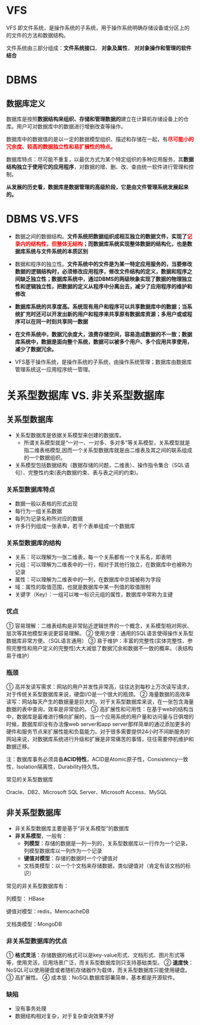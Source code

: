 # VFS

VFS 即文件系统，是操作系统的子系统，用于操作系统明确存储设备或分区上的的文件的方法和数据结构。

文件系统由三部分组成：**文件系统接口**， **对象及属性**， **对对象操作和管理的软件结合**



# DBMS

## 数据库定义

数据库是按照**数据结构来组织、存储和管理数据的**建立在计算机存储设备上的仓库。用户可对数据库中的数据进行增删改查等操作。

数据库中的数据值的是以一定的数据模型组织、描述和存储在一起，有<span style="color:red">**尽可能小的冗余度、较高的数据独立性和易扩展性的特点。**</span>

数据库特点：尽可能不重复，以最优方式为某个特定组织的多种应用服务，其**数据结构独立于使用它的应用程序**，对数据的增、删、改、查由统一软件进行管理和控制。

**从发展的历史看，数据库是数据管理的高级阶段，它是由文件管理系统发展起来的。**





# DBMS VS.VFS

- 数据之间的数据结构。**文件系统把数据组织成相互独立的数据文件，实现了<span style="color:red">记录内的结构性，但整体无结构</span>；而数据库系统实现整体数据的结构化，也是数据库系统与文件系统的本质区别**

- 数据和程序的独立性。**文件系统中的文件是为某一特定应用服务的，当要修改数据的逻辑结构时，必须修改应用程序，修改文件结构的定义，数据和程序之间缺乏独立性；数据库系统中，通过DBMS的两级映象实现了数据的物理独立性和逻辑独立性，把数据的定义从程序中分离出去，减少了应用程序的维护和修改**
- **数据库系统的共享度高。系统现有用户和程序可以共享数据库中的数据；当系统扩充时还可以开发出新的用户和程序来共享原有数据库资源；多用户或或程序可以在同一时刻共享同一数据**
- **在文件系统中，数据冗余度大，浪费存储空间，容易造成数据的不一致；数据库系统中，数据是面向整个系统，数据可以被多个用户、多个应用共享使用，减少了数据冗余。**
- VFS基于操作系统，是操作系统的子系统，由操作系统管理；数据库由数据库管理系统这一应用程序统一管理。



# 关系型数据库 VS. 非关系型数据库

## 关系型数据库

- 关系型数据库是依据关系模型来创建的数据库。
  - 所谓关系模型就是“一对一、一对多、多对多”等关系模型，关系模型就是指二维表格模型,因而一个关系型数据库就是由二维表及其之间的联系组成的一个数据组织。
- 关系模型包括数据结构（数据存储的问题，二维表）、操作指令集合（SQL语句）、完整性约束(表内数据约束、表与表之间的约束)。



### 关系型数据库特点

- 数据一般以表格的形式出现
- 每行为一组关系数据
- 每列为记录名称所对应的数据
- 许多行列组成一张表单，若干个表单组成一个数据库

### 关系型数据库的结构

- 关系：可以理解为一张二维表，每一个关系都有一个关系名，即表明
- 元组：可以理解为二维表中的一行，相对于其他行独立，在数据库中也被称为记录
- 属性：可以理解为二维表中的一列，在数据库中京城被称为字段
- 域：属性的取值范围，也就是数据库中某一列值的取值限制
- 关键字（Key）：一组可以唯一标识元组的属性，数据库中常称为主键

### 优点  

① 容易理解：二维表结构是非常贴近逻辑世界的一个概念，关系模型相对网状、层次等其他模型来说更容易理解。
② 使用方便：通用的SQL语言使得操作关系型数据库非常方便。（SQL语言通用）
③ 易于维护：丰富的完整性(实体完整性、参照完整性和用户定义的完整性)大大减低了数据冗余和数据不一致的概率。（表结构易于维护）

### 瓶颈

① 高并发读写需求：网站的用户并发性非常高，往往达到每秒上万次读写请求，对于传统关系型数据库来说，硬盘I/O是一个很大的瓶颈。
② 海量数据的高效率读写：网站每天产生的数据量是巨大的，对于关系型数据库来说，在一张包含海量数据的表中查询，效率是非常低的。
③ 高扩展性和可用性：在基于web的结构当中，数据库是最难进行横向扩展的，当一个应用系统的用户量和访问量与日俱增的时候，数据库却没有办法像web server和app server那样简单的通过添加更多的硬件和服务节点来扩展性能和负载能力。对于很多需要提供24小时不间断服务的网站来说，对数据库系统进行升级和扩展是非常痛苦的事情，往往需要停机维护和数据迁移。

注：数据库事务必须具备**ACID特性**，ACID是Atomic原子性，Consistency一致性，Isolation隔离性，Durability持久性。

常见的关系型数据库

Oracle、DB2、Microsoft SQL Server、Microsoft Access、MySQL

## 非关系型数据库

- 非关系型数据库主要是基于“非关系模型”的数据库
- **非关系模型**，一般有：
  - **列模型**：存储的数据是一列一列的，关系型数据库以一行作为一个记录，列模型数据库以一列作为一个记录
  - **键值对模型**：存储的数据时一个个键值对
  - 文档类模型：以一个个文档来存储数据，类似键值对（肯定有该文档的标识）

常见的非关系型数据库有：

列模型： HBase

键值对模型：redis，MemcacheDB

文档类模型：MongoDB



### 非关系型数据库的优点

① **格式灵活**：存储数据的格式可以是key-value形式、文档形式、图片形式等等，使用灵活，应用场景广泛，而关系型数据库则只支持基础类型。
② **速度快**：NoSQL可以使用硬盘或者随机存储器作为载体，而关系型数据库只能使用硬盘。
③ 高扩展性。
④ 成本低：NoSQL数据库部署简单，基本都是开源软件。

### 缺陷

- 没有事务处理
- 数据结构相对复杂，对于复杂查询效果不好